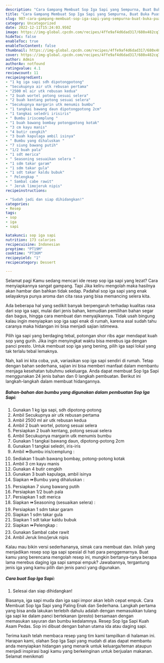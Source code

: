 ```yaml
---
description: "Cara Gampang Membuat Sop Iga Sapi yang Sempurna, Buat Buka Puasa Menggugah Selera"
title: "Cara Gampang Membuat Sop Iga Sapi yang Sempurna, Buat Buka Puasa Menggugah Selera"
slug: 907-cara-gampang-membuat-sop-iga-sapi-yang-sempurna-buat-buka-puasa-menggugah-selera
category: Uncategorized
date: 2022-12-11T15:24:03.950Z
image: https://img-global.cpcdn.com/recipes/4ffe9af4d6dad317/680x482cq70/sop-iga-sapi-foto-resep-utama.jpg
hideToc: false
enableToc: true
enableTocContent: false
thumbnail: https://img-global.cpcdn.com/recipes/4ffe9af4d6dad317/680x482cq70/sop-iga-sapi-foto-resep-utama.jpg
cover: https://img-global.cpcdn.com/recipes/4ffe9af4d6dad317/680x482cq70/sop-iga-sapi-foto-resep-utama.jpg
author: Admin
authorAv: notfound
ratingvalue: 4.1
reviewcount: 11
recipeingredient:
- "1 kg iga sapi sdh dipotongpotong"
- "Secukupnya air utk rebusan pertama"
- "2500 ml air utk rebusan kedua"
- "2 buah wortel potong sesuai selera"
- "2 buah kentang potong sesuai selera"
- "Secukupnya margarin utk menumis bumbu"
- "1 tangkai bawang daun dipotongpotong 2cm"
- "1 tangkai seledri irisiris"
- " Bumbu iriscemplung "
- "1 buah bawang bombay potongpotong kotak"
- "3 cm kayu manis"
- "4 butir cengkih"
- "3 buah kapulaga ambil isinya"
- " Bumbu yang dihaluskan "
- "7 siung bawang putih"
- "1/2 buah pala"
- "1 sdt merica"
- " Seasoning sesuaikan selera "
- "1 sdm takar garam"
- "1 sdm takar gula"
- "1 sdt takar kaldu bubuk"
- " Pelengkap "
- " Sambal cabe rawit"
- " Jeruk limojeruk nipis"
recipeinstructions:

- "Sudah jadi dan siap dihidangkan!"
categories:
- Resep
tags:
- sop
- iga
- sapi

katakunci: sop iga sapi 
nutrition: 173 calories
recipecuisine: Indonesian
preptime: "PT19M"
cooktime: "PT36M"
recipeyield: "1"
recipecategory: Dessert

---
```



Selamat pagi Kamu sedang mencari ide resep sop iga sapi yang lezat? Cara menyiapkannya sangat gampang. Tapi Jika keliru mengolah maka hasilnya akan hambar dan bahkan tidak sedap. Padahal sop iga sapi yang enak selayaknya punya aroma dan cita rasa yang bisa memancing selera kita.


Ada beberapa hal yang sedikit banyak berpengaruh terhadap kualitas rasa dari sop iga sapi, mulai dari jenis bahan, kemudian pemilihan bahan segar dan bagus, hingga cara membuat dan menyajikannya. Tidak usah bingung kalau ingin menyiapkan sop iga sapi enak di rumah, karena asal sudah tahu caranya maka hidangan ini bisa menjadi sajian istimewa.

Pilih iga sapi yang berdaging tebal, potongan shor ribs agar mendapat kuah sop yang gurih. Jika ingin menyingkat waktu bisa merebus iga dengan panci presto. Untuk membuat sop iga yang bening, pilih iga sapi lokal yang tak terlalu tebal lemaknya.


Nah, kali ini kita coba, yuk, variasikan sop iga sapi sendiri di rumah. Tetap dengan bahan sederhana, sajian ini bisa memberi manfaat dalam membantu menjaga kesehatan tubuhmu sekeluarga. Anda dapat membuat Sop Iga Sapi menggunakan 24 jenis bahan dan 0 langkah pembuatan. Berikut ini langkah-langkah dalam membuat hidangannya.

<!--inarticleads1-->

##### Bahan-bahan dan bumbu yang digunakan dalam pembuatan Sop Iga Sapi:

1. Gunakan 1 kg iga sapi, sdh dipotong-potong
1. Ambil Secukupnya air utk rebusan pertama
1. Ambil 2500 ml air utk rebusan kedua
1. Ambil 2 buah wortel, potong sesuai selera
1. Persiapkan 2 buah kentang, potong sesuai selera
1. Ambil Secukupnya margarin utk menumis bumbu
1. Gunakan 1 tangkai bawang daun, dipotong-potong 2cm
1. Gunakan 1 tangkai seledri, iris-iris
1. Ambil  ⏩Bumbu iris/cemplung :
1. Sediakan 1 buah bawang bombay, potong-potong kotak
1. Ambil 3 cm kayu manis
1. Gunakan 4 butir cengkih
1. Gunakan 3 buah kapulaga, ambil isinya
1. Siapkan  ⏩Bumbu yang dihaluskan :
1. Persiapkan 7 siung bawang putih
1. Persiapkan 1/2 buah pala
1. Persiapkan 1 sdt merica
1. Siapkan  ⏩Seasoning (sesuaikan selera) :
1. Persiapkan 1 sdm takar garam
1. Siapkan 1 sdm takar gula
1. Siapkan 1 sdt takar kaldu bubuk
1. Siapkan  ⏩Pelengkap :
1. Gunakan  Sambal cabe rawit
1. Ambil  Jeruk limo/jeruk nipis


Kalau mau bikin versi sederhananya, simak cara membuat dan. Inilah yang menjadikan resep sop iga sapi spesial di hati para penggemarnya. Buat kamu yang berencana mengolah resep ini, mungkin bertanya-tanya berapa lama merebus daging iga sapi sampai empuk? Jawabannya, tergantung jenis iga yang kamu pilih dan jenis panci yang digunakan. 

<!--inarticleads2-->

##### Cara buat Sop Iga Sapi:


1. Selesai dan siap dihidangkan!

Biasanya, iga sapi muda dan iga sapi impor akan lebih cepat empuk. Cara Membuat Sop Iga Sapi yang Paling Enak dan Sederhana. Langkah pertama yang bisa anda lakukan terlebih dahulu adalah dengan memasukkan tulang iga sapi ke dalam panci bertekanan (presto) bersamaan dengan memasukan sayuran dan bumbu kedalamnya. Resep Sop Iga Sapi Kuah Asam Pedas. Sop ini dibuat dengan bahan utama ida atau daging sapi. 

Terima kasih telah membaca resep yang tim kami tampilkan di halaman ini. Harapan kami, olahan Sop Iga Sapi yang mudah di atas dapat membantu anda menyiapkan hidangan yang menarik untuk keluarga/teman ataupun menjadi inspirasi bagi kamu yang berkeinginan untuk berjualan makanan. Selamat menikmati
